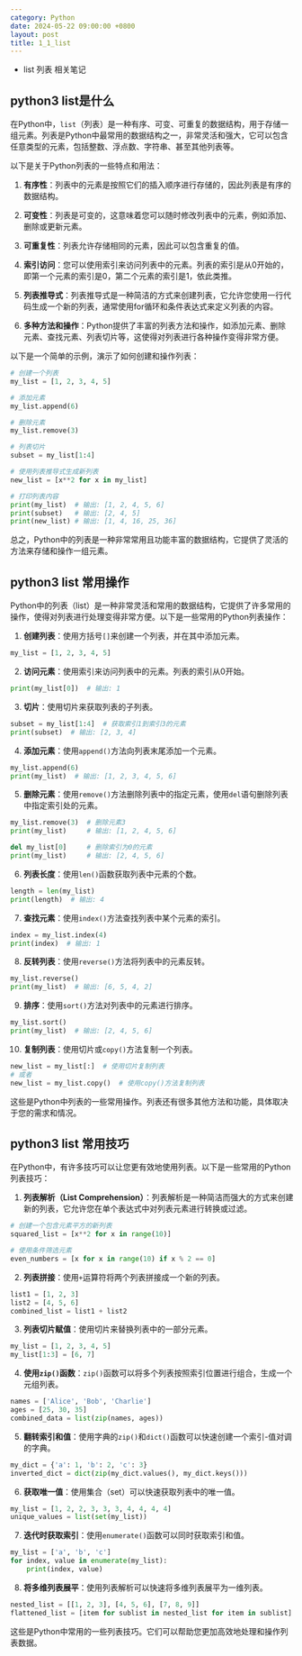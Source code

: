 ```yaml
---
category: Python
date: 2024-05-22 09:00:00 +0800
layout: post
title: 1_1_list
---
```


+ list 列表 相关笔记

## python3 list是什么

在Python中，`list`（列表）是一种有序、可变、可重复的数据结构，用于存储一组元素。列表是Python中最常用的数据结构之一，非常灵活和强大，它可以包含任意类型的元素，包括整数、浮点数、字符串、甚至其他列表等。

以下是关于Python列表的一些特点和用法：

1. **有序性**：列表中的元素是按照它们的插入顺序进行存储的，因此列表是有序的数据结构。

2. **可变性**：列表是可变的，这意味着您可以随时修改列表中的元素，例如添加、删除或更新元素。

3. **可重复性**：列表允许存储相同的元素，因此可以包含重复的值。

4. **索引访问**：您可以使用索引来访问列表中的元素。列表的索引是从0开始的，即第一个元素的索引是0，第二个元素的索引是1，依此类推。

5. **列表推导式**：列表推导式是一种简洁的方式来创建列表，它允许您使用一行代码生成一个新的列表，通常使用for循环和条件表达式来定义列表的内容。

6. **多种方法和操作**：Python提供了丰富的列表方法和操作，如添加元素、删除元素、查找元素、列表切片等，这使得对列表进行各种操作变得非常方便。

以下是一个简单的示例，演示了如何创建和操作列表：

```python
# 创建一个列表
my_list = [1, 2, 3, 4, 5]

# 添加元素
my_list.append(6)

# 删除元素
my_list.remove(3)

# 列表切片
subset = my_list[1:4]

# 使用列表推导式生成新列表
new_list = [x**2 for x in my_list]

# 打印列表内容
print(my_list)  # 输出: [1, 2, 4, 5, 6]
print(subset)   # 输出: [2, 4, 5]
print(new_list) # 输出: [1, 4, 16, 25, 36]
```

总之，Python中的列表是一种非常常用且功能丰富的数据结构，它提供了灵活的方法来存储和操作一组元素。

## python3 list 常用操作

Python中的列表（list）是一种非常灵活和常用的数据结构，它提供了许多常用的操作，使得对列表进行处理变得非常方便。以下是一些常用的Python列表操作：

1. **创建列表**：使用方括号`[]`来创建一个列表，并在其中添加元素。

```python
my_list = [1, 2, 3, 4, 5]
```

2. **访问元素**：使用索引来访问列表中的元素。列表的索引从0开始。

```python
print(my_list[0])  # 输出: 1
```

3. **切片**：使用切片来获取列表的子列表。

```python
subset = my_list[1:4]  # 获取索引1到索引3的元素
print(subset)  # 输出: [2, 3, 4]
```

4. **添加元素**：使用`append()`方法向列表末尾添加一个元素。

```python
my_list.append(6)
print(my_list)  # 输出: [1, 2, 3, 4, 5, 6]
```

5. **删除元素**：使用`remove()`方法删除列表中的指定元素，使用`del`语句删除列表中指定索引处的元素。

```python
my_list.remove(3)  # 删除元素3
print(my_list)     # 输出: [1, 2, 4, 5, 6]

del my_list[0]     # 删除索引为0的元素
print(my_list)     # 输出: [2, 4, 5, 6]
```

6. **列表长度**：使用`len()`函数获取列表中元素的个数。

```python
length = len(my_list)
print(length)  # 输出: 4
```

7. **查找元素**：使用`index()`方法查找列表中某个元素的索引。

```python
index = my_list.index(4)
print(index)  # 输出: 1
```

8. **反转列表**：使用`reverse()`方法将列表中的元素反转。

```python
my_list.reverse()
print(my_list)  # 输出: [6, 5, 4, 2]
```

9. **排序**：使用`sort()`方法对列表中的元素进行排序。

```python
my_list.sort()
print(my_list)  # 输出: [2, 4, 5, 6]
```

10. **复制列表**：使用切片或`copy()`方法复制一个列表。

```python
new_list = my_list[:]  # 使用切片复制列表
# 或者
new_list = my_list.copy()  # 使用copy()方法复制列表
```

这些是Python中列表的一些常用操作。列表还有很多其他方法和功能，具体取决于您的需求和情况。

## python3 list 常用技巧

在Python中，有许多技巧可以让您更有效地使用列表。以下是一些常用的Python列表技巧：

1. **列表解析（List Comprehension）**：列表解析是一种简洁而强大的方式来创建新的列表，它允许您在单个表达式中对列表元素进行转换或过滤。

```python
# 创建一个包含元素平方的新列表
squared_list = [x**2 for x in range(10)]

# 使用条件筛选元素
even_numbers = [x for x in range(10) if x % 2 == 0]
```

2. **列表拼接**：使用`+`运算符将两个列表拼接成一个新的列表。

```python
list1 = [1, 2, 3]
list2 = [4, 5, 6]
combined_list = list1 + list2
```

3. **列表切片赋值**：使用切片来替换列表中的一部分元素。

```python
my_list = [1, 2, 3, 4, 5]
my_list[1:3] = [6, 7]
```

4. **使用`zip()`函数**：`zip()`函数可以将多个列表按照索引位置进行组合，生成一个元组列表。

```python
names = ['Alice', 'Bob', 'Charlie']
ages = [25, 30, 35]
combined_data = list(zip(names, ages))
```

5. **翻转索引和值**：使用字典的`zip()`和`dict()`函数可以快速创建一个索引-值对调的字典。

```python
my_dict = {'a': 1, 'b': 2, 'c': 3}
inverted_dict = dict(zip(my_dict.values(), my_dict.keys()))
```

6. **获取唯一值**：使用集合（set）可以快速获取列表中的唯一值。

```python
my_list = [1, 2, 2, 3, 3, 3, 4, 4, 4, 4]
unique_values = list(set(my_list))
```

7. **迭代时获取索引**：使用`enumerate()`函数可以同时获取索引和值。

```python
my_list = ['a', 'b', 'c']
for index, value in enumerate(my_list):
    print(index, value)
```

8. **将多维列表展平**：使用列表解析可以快速将多维列表展平为一维列表。

```python
nested_list = [[1, 2, 3], [4, 5, 6], [7, 8, 9]]
flattened_list = [item for sublist in nested_list for item in sublist]
```

这些是Python中常用的一些列表技巧。它们可以帮助您更加高效地处理和操作列表数据。